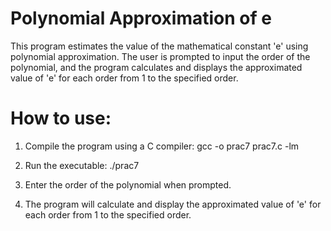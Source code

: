# Polynomial Approximation of e

This program estimates the value of the mathematical constant 'e' using polynomial approximation. The user is prompted to input the order of the polynomial, and the program calculates and displays the approximated value of 'e' for each order from 1 to the specified order.

# How to use:
1. Compile the program using a C compiler:
   gcc -o prac7 prac7.c -lm

2. Run the executable:
   ./prac7

3. Enter the order of the polynomial when prompted.

4. The program will calculate and display the approximated value of 'e' for each order from 1 to the specified order.
